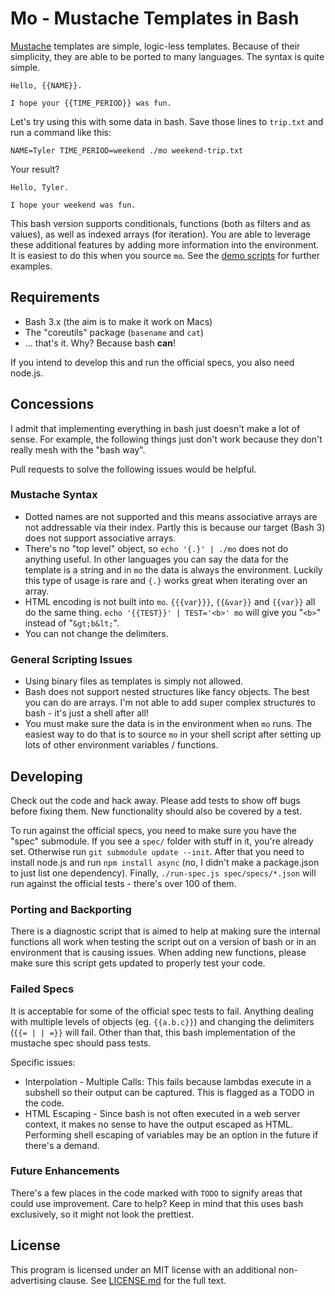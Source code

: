 Mo - Mustache Templates in Bash
===============================

[Mustache] templates are simple, logic-less templates.  Because of their simplicity, they are able to be ported to many languages.  The syntax is quite simple.

    Hello, {{NAME}}.

    I hope your {{TIME_PERIOD}} was fun.

Let's try using this with some data in bash.  Save those lines to `trip.txt` and run a command like this:

    NAME=Tyler TIME_PERIOD=weekend ./mo weekend-trip.txt

Your result?

    Hello, Tyler.

    I hope your weekend was fun.

This bash version supports conditionals, functions (both as filters and as values), as well as indexed arrays (for iteration).  You are able to leverage these additional features by adding more information into the environment.  It is easiest to do this when you source `mo`.  See the [demo scripts](demo/) for further examples.


Requirements
------------

* Bash 3.x (the aim is to make it work on Macs)
* The "coreutils" package (`basename` and `cat`)
* ... that's it.  Why?  Because bash **can**!

If you intend to develop this and run the official specs, you also need node.js.


Concessions
-----------

I admit that implementing everything in bash just doesn't make a lot of sense.  For example, the following things just don't work because they don't really mesh with the "bash way".

Pull requests to solve the following issues would be helpful.

### Mustache Syntax

* Dotted names are not supported and this means associative arrays are not addressable via their index.  Partly this is because our target (Bash 3) does not support associative arrays.
* There's no "top level" object, so `echo '{.}' | ./mo` does not do anything useful.  In other languages you can say the data for the template is a string and in `mo` the data is always the environment.  Luckily this type of usage is rare and `{.}` works great when iterating over an array.
* HTML encoding is not built into `mo`.  `{{{var}}}`, `{{&var}}` and `{{var}}` all do the same thing.  `echo '{{TEST}}' | TEST='<b>' mo` will give you "`<b>`" instead of "`&gt;b&lt;`".
* You can not change the delimiters.


### General Scripting Issues

* Using binary files as templates is simply not allowed.
* Bash does not support nested structures like fancy objects.  The best you can do are arrays.  I'm not able to add super complex structures to bash - it's just a shell after all!
* You must make sure the data is in the environment when `mo` runs.  The easiest way to do that is to source `mo` in your shell script after setting up lots of other environment variables / functions.


Developing
----------

Check out the code and hack away.  Please add tests to show off bugs before fixing them.  New functionality should also be covered by a test.

To run against the official specs, you need to make sure you have the "spec" submodule.  If you see a `spec/` folder with stuff in it, you're already set.  Otherwise run `git submodule update --init`.  After that you need to install node.js and run `npm install async` (no, I didn't make a package.json to just list one dependency).  Finally, `./run-spec.js spec/specs/*.json` will run against the official tests - there's over 100 of them.


### Porting and Backporting

There is a diagnostic script that is aimed to help at making sure the internal functions all work when testing the script out on a version of bash or in an environment that is causing issues.  When adding new functions, please make sure this script gets updated to properly test your code.


### Failed Specs

It is acceptable for some of the official spec tests to fail.  Anything dealing with multiple levels of objects (eg. `{{a.b.c}}`) and changing the delimiters (`{{= | | =}}` will fail.  Other than that, this bash implementation of the mustache spec should pass tests.

Specific issues:
 * Interpolation - Multiple Calls:  This fails because lambdas execute in a subshell so their output can be captured.  This is flagged as a TODO in the code.
 * HTML Escaping - Since bash is not often executed in a web server context, it makes no sense to have the output escaped as HTML.  Performing shell escaping of variables may be an option in the future if there's a demand.


### Future Enhancements

There's a few places in the code marked with `TODO` to signify areas that could use improvement.  Care to help?  Keep in mind that this uses bash exclusively, so it might not look the prettiest.


License
-------

This program is licensed under an MIT license with an additional non-advertising clause.  See [LICENSE.md](LICENSE.md) for the full text.


[Mustache]: https://mustache.github.io/
